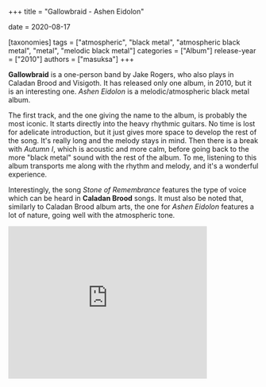 +++
title = "Gallowbraid - Ashen Eidolon"

date = 2020-08-17

[taxonomies]
tags = ["atmospheric", "black metal", "atmospheric black metal", "metal", "melodic black metal"]
categories = ["Album"]
release-year = ["2010"]
authors = ["masuksa"]
+++

**Gallowbraid** is a one-person band by Jake Rogers, who also plays in Caladan Brood and Visigoth.
It has released only one album, in 2010, but it is an interesting one.
*Ashen Eidolon* is a melodic/atmospheric black metal album.

The first track, and the one giving the name to the album, is probably the most iconic.
It starts directly into the heavy rhythmic guitars.
No time is lost for adelicate introduction, but it just gives more space to develop the rest of the song.
It's really long and the melody stays in mind.
Then there is a break with *Autumn I*, which is acoustic and more calm, before going back to the more "black metal" sound with the rest of the album.
To me, listening to this album transports me along with the rhythm and melody, and it's a wonderful experience.

Interestingly, the song *Stone of Remembrance* features the type of voice which can be heard in **Caladan Brood** songs.
It must also be noted that, similarly to Caladan Brood album arts, the one for *Ashen Eidolon* features a lot of nature, going well with the atmospheric tone.

<iframe style="border: 0; width: 400px; height: 307px;" src="https://bandcamp.com/EmbeddedPlayer/album=408574554/size=large/bgcol=333333/linkcol=e99708/artwork=small/transparent=true/" seamless><a href="http://gallowbraid-northernsilence.bandcamp.com/album/ashen-eidolon">Ashen Eidolon by Gallowbraid</a></iframe>
